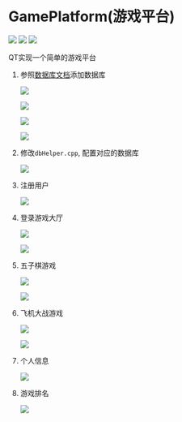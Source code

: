 # GamePlatform(游戏平台)

[![](https://img.shields.io/github/stars/Sanzona/GamePlatform)](https://github.com/Sanzona/GamePlatform/stargazers)  [![](https://img.shields.io/github/languages/top/sanzona/GamePlatform?style=plastic)](https://github.com/Sanzona/GamePlatform)  [![](https://img.shields.io/github/last-commit/sanzona/GamePlatform)](https://github.com/Sanzona/GamePlatform/commits/master)



QT实现一个简单的游戏平台



1. 参照[数据库文档]([https://github.com/Sanzona/GamePlatform/blob/master/%E6%95%B0%E6%8D%AE%E5%BA%93%E6%96%87%E6%A1%A3.md](https://github.com/Sanzona/GamePlatform/blob/master/数据库文档.md))添加数据库

   ![](img/desc_users.png)

   ![](img/desc_grades.png)

   ![](img/desc_games.png)

   ![](img/games.png)

2. 修改```dbHelper.cpp```, 配置对应的数据库

   ![](img/dbhelper.png)

   

3. 注册用户

   ![](img/signup.png)

   

4. 登录游戏大厅

   ![](img/login.png)

   ![](img/space.png)

   

5. 五子棋游戏

      ![](img/wuziqi.png)

      

      ![](img/wuziqi_win.png)

      

6. 飞机大战游戏

      ![](img/plane.png)

      ![](img/plane_win.png)



7. 个人信息

   ![](img/userinfo.png)

8. 游戏排名

   ![](img/rank.png)

   